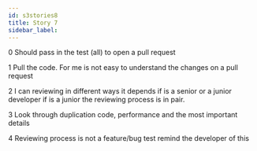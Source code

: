 ```yaml
---
id: s3stories8
title: Story 7
sidebar_label:
---
```




0 Should pass in the test (all) to open a pull request

1 Pull the code. For me is not easy to understand the changes on a pull request

2 I can reviewing in different ways it depends if is a senior or a junior developer if is a junior the reviewing process is in pair.

3 Look through duplication code, performance and the most important details

4 Reviewing process is not a feature/bug test remind the developer of this